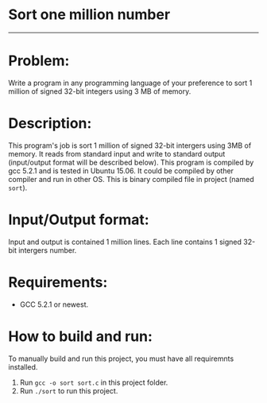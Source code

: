 # Sort one million number
------------------------------------

# Problem: 
Write a program in any programming language of your preference to sort 1
million of signed 32-bit integers using 3 MB of memory.

# Description:
This program's job is sort 1 million of signed 32-bit intergers using 3MB of memory. It reads from standard input and write to standard output (input/output format will be described below). 
This program is compiled by gcc 5.2.1 and is tested in Ubuntu 15.06. It could be compiled by other compiler and run in other OS.
This is binary compiled file in project (named `sort`). 

# Input/Output format:
Input and output is contained 1 million lines. Each line contains 1 signed 32-bit intergers number.

# Requirements:
- GCC 5.2.1 or newest.

# How to  build and run:
To manually build and run this project, you must have all requiremnts installed.

1. Run `gcc -o sort sort.c` in this project folder.
2. Run `./sort` to run this project.
